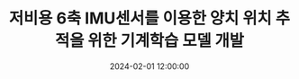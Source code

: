 ---
layout: post
title: 저비용 6축 IMU센서를 이용한 양치 위치 추적을 위한 기계학습 모델 개발
date: '2024-02-01 12:00:00'
categories:
- publication
- publication_domestic
- conference
- conference_domestic
description: |-
  권민욱, 김도윤, 임대연, 김진현<br />
  대한전기학회, Feb 2024
---